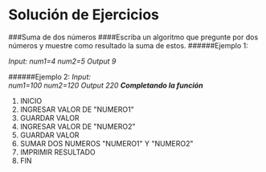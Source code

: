 Solución de Ejercicios
======================
###Suma de dos números
####Escriba un algoritmo que pregunte por dos números y muestre como resultado la suma de estos.
######Ejemplo 1:

_Input:_
_num1=4_
_num2=5_
_Output_ 
_9_ 

######Ejemplo 2:
_Input:_   
_num1=100_
_num2=120_
_Output_
_220_
___Completando la función___

1. INICIO
2. INGRESAR VALOR DE "NUMERO1"
3. GUARDAR VALOR
4. INGRESAR VALOR DE "NUMERO2"
5. GUARDAR VALOR
6. SUMAR DOS NUMEROS "NUMERO1" Y "NUMERO2"
7. IMPRIMIR RESULTADO
8. FIN
